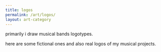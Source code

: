 ```yaml
---
title: logos
permalink: /art/logos/
layout: art-category
---
```


primarily i draw musical bands logotypes.

here are some fictional ones and also real logos of my musical projects.

